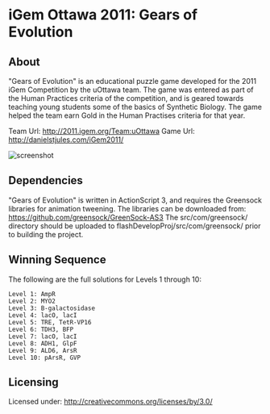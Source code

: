 iGem Ottawa 2011: Gears of Evolution
====================================

About
-----

"Gears of Evolution" is an educational puzzle game developed for the 2011 iGem Competition by the uOttawa team. The game was entered as part of the Human Practices criteria of the competition, and is geared towards teaching young students some of the basics of Synthetic Biology. The game helped the team earn Gold in the Human Practises criteria for that year.

Team Url: <http://2011.igem.org/Team:uOttawa>
Game Url: <http://danielstjules.com/iGem2011/>

![screenshot](http://danielstjules.com/iGem2011/screenshot.jpg)

Dependencies
------------

"Gears of Evolution" is written in ActionScript 3, and requires the Greensock libraries for animation tweening. The libraries can be downloaded from: https://github.com/greensock/GreenSock-AS3 The src/com/greensock/ directory should be uploaded to flashDevelopProj/src/com/greensock/ prior to building the project.

Winning Sequence
----------------

The following are the full solutions for Levels 1 through 10:

	Level 1: AmpR
	Level 2: MYO2
	Level 3: B-galactosidase
	Level 4: lacO, lacI
	Level 5: TRE, TetR-VP16
	Level 6: TDH3, BFP
	Level 7: lacO, lacI
	Level 8: ADH1, GlpF
	Level 9: ALD6, ArsR
	Level 10: pArsR, GVP

Licensing
---------

Licensed under: <http://creativecommons.org/licenses/by/3.0/>
